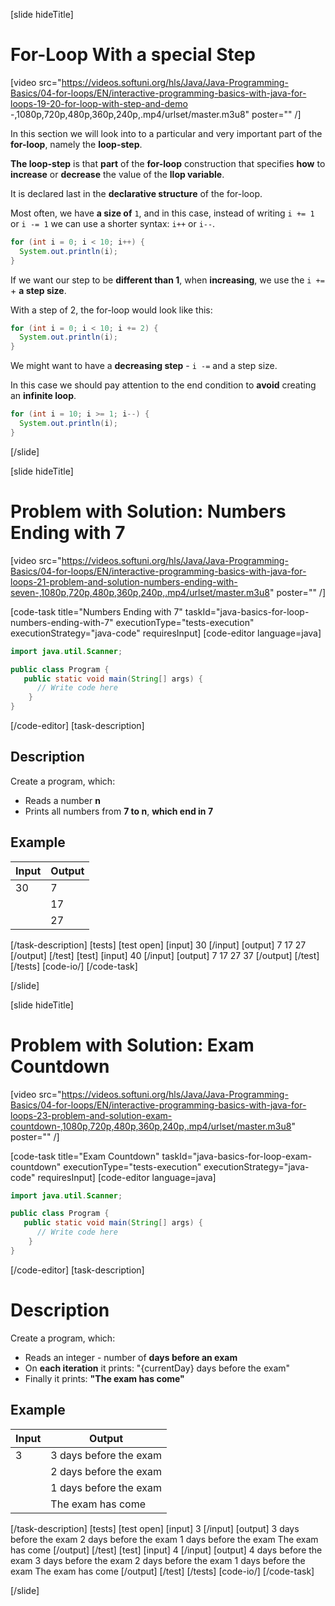   [slide hideTitle]
# For-Loop With a special Step

[video src="https://videos.softuni.org/hls/Java/Java-Programming-Basics/04-for-loops/EN/interactive-programming-basics-with-java-for-loops-19-20-for-loop-with-step-and-demo -,1080p,720p,480p,360p,240p,.mp4/urlset/master.m3u8" poster="" /]

In this section we will look into to a particular and very important part of the **for-loop**, namely the **loop-step**.

**The loop-step** is that **part** of the **for-loop** construction that specifies **how** to **increase** or **decrease** the value of the **llop variable**. 

It is declared last in the **declarative structure** of the for-loop.

Most often, we have **a size of** `1`, and in this case, instead of writing `i += 1` or `i -= 1` we can use a shorter syntax: `i++` or `i--`.

```java live
for (int i = 0; i < 10; i++) {
  System.out.println(i);
}
```

If we want our step to be **different than 1**, when **increasing**, we use the `i +=` + **a step size**.

 With a step of 2, the for-loop would look like this:
```java live
for (int i = 0; i < 10; i += 2) {
  System.out.println(i);
}
```

We might want to have a **decreasing step** - `i -=` and a step size. 

In this case we should pay attention to the end condition to **avoid** creating an **infinite loop**.

```java live
for (int i = 10; i >= 1; i--) {
  System.out.println(i);
}
```
[/slide]

[slide hideTitle]
# Problem with Solution: Numbers Ending with 7 

[video src="https://videos.softuni.org/hls/Java/Java-Programming-Basics/04-for-loops/EN/interactive-programming-basics-with-java-for-loops-21-problem-and-solution-numbers-ending-with-seven-,1080p,720p,480p,360p,240p,.mp4/urlset/master.m3u8" poster="" /]

[code-task title="Numbers Ending with 7" taskId="java-basics-for-loop-numbers-ending-with-7" executionType="tests-execution" executionStrategy="java-code" requiresInput]
[code-editor language=java]
```java
import java.util.Scanner;

public class Program {
   public static void main(String[] args) {
      // Write code here
    }
}
```
[/code-editor]
[task-description]
## Description
Create a program, which:

* Reads a number **n**
* Prints all numbers from **7 to n**, **which end in 7**

## Example
| **Input** | **Output** 
| --- | --- |
| 30 | 7 |
|  | 17 |
|  | 27 |

[/task-description]
[tests]
[test open]
[input]
30
[/input]
[output]
7
17
27
[/output]
[/test]
[test]
[input]
40
[/input]
[output]
7
17
27
37
[/output]
[/test]
[/tests]
[code-io/]
[/code-task]

[/slide]


[slide hideTitle]
# Problem with Solution: Exam Countdown

[video src="https://videos.softuni.org/hls/Java/Java-Programming-Basics/04-for-loops/EN/interactive-programming-basics-with-java-for-loops-23-problem-and-solution-exam-countdown-,1080p,720p,480p,360p,240p,.mp4/urlset/master.m3u8" poster="" /]

[code-task title="Exam Countdown" taskId="java-basics-for-loop-exam-countdown" executionType="tests-execution" executionStrategy="java-code" requiresInput]
[code-editor language=java]
```java
import java.util.Scanner;

public class Program {
   public static void main(String[] args) {
      // Write code here
    }
}
```
[/code-editor]
[task-description]
# Description
Create a program, which:

* Reads an integer - number of **days before an exam**
* On **each iteration** it prints: "\{currentDay\} days before the exam"
* Finally it prints: **"The exam has come"**

## Example
| **Input** | **Output** 
| --- | --- |
| 3 | 3 days before the exam |
|  | 2 days before the exam |
|  | 1 days before the exam |
|  | The exam has come |

[/task-description]
[tests]
[test open]
[input]
3
[/input]
[output]
3 days before the exam
2 days before the exam
1 days before the exam
The exam has come
[/output]
[/test]
[test]
[input]
4
[/input]
[output]
4 days before the exam
3 days before the exam
2 days before the exam
1 days before the exam
The exam has come
[/output]
[/test]
[/tests]
[code-io/]
[/code-task]

[/slide]

